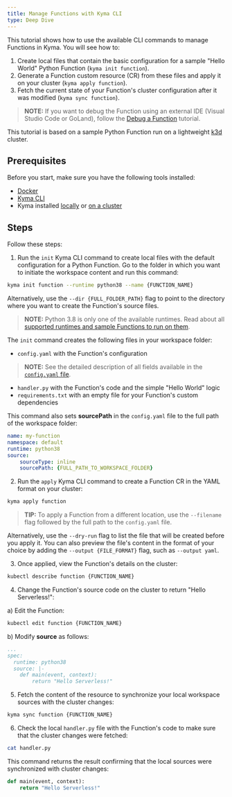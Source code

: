 ```yaml
---
title: Manage Functions with Kyma CLI
type: Deep Dive
---
```


This tutorial shows how to use the available CLI commands to manage Functions in Kyma. You will see how to:

1. Create local files that contain the basic configuration for a sample "Hello World" Python Function (`kyma init function`).
2. Generate a Function custom resource (CR) from these files and apply it on your cluster (`kyma apply function`).
3. Fetch the current state of your Function's cluster configuration after it was modified (`kyma sync function`).

> **NOTE:** If you want to debug the Function using an external IDE (Visual Studio Code or GoLand), follow the [Debug a Function](#tutorials-debug-a-function) tutorial.

This tutorial is based on a sample Python Function run on a lightweight [k3d](https://k3d.io/) cluster.

## Prerequisites

Before you start, make sure you have the following tools installed:

- [Docker](https://www.docker.com/)
- [Kyma CLI](#installation-install-kyma-cli)
- Kyma installed [locally](https://kyma-project.io/docs/main/root/kyma/#installation-install-kyma-locally) or [on a cluster](https://kyma-project.io/docs/main/root/kyma/#installation-install-kyma-on-a-cluster)

## Steps

Follow these steps:

1. Run the `init` Kyma CLI command to create local files with the default configuration for a Python Function. Go to the folder in which you want to initiate the workspace content and run this command:

  ```bash
  kyma init function --runtime python38 --name {FUNCTION_NAME}
  ```

  Alternatively, use the `--dir {FULL_FOLDER_PATH}` flag to point to the directory where you want to create the Function's source files.

  > **NOTE:** Python 3.8 is only one of the available runtimes. Read about all [supported runtimes and sample Functions to run on them](https://kyma-project.io/docs/main/components/serverless/#details-runtimes).

  The `init` command creates the following files in your workspace folder:

  - `config.yaml`	with the Function's configuration

> **NOTE:** See the detailed description of all fields available in the [`config.yaml` file](#details-function-configuration-file).

  - `handler.py` with the Function's code and the simple "Hello World" logic
  - `requirements.txt` with an empty file for your Function's custom dependencies

  This command also sets **sourcePath** in the `config.yaml` file to the full path of the workspace folder:

  ```yaml
  name: my-function
  namespace: default
  runtime: python38
  source:
      sourceType: inline
      sourcePath: {FULL_PATH_TO_WORKSPACE_FOLDER}
  ```

2. Run the `apply` Kyma CLI command to create a Function CR in the YAML format on your cluster:

  ```bash
  kyma apply function
  ```

  > **TIP:** To apply a Function from a different location, use the `--filename` flag followed by the full path to the `config.yaml` file.

  Alternatively, use the `--dry-run` flag to list the file that will be created before you apply it. You can also preview the file's content in the format of your choice by adding the `--output {FILE_FORMAT}` flag, such as `--output yaml`.

3. Once applied, view the Function's details on the cluster:

  ```bash
  kubectl describe function {FUNCTION_NAME}
  ```

4. Change the Function's source code on the cluster to return "Hello Serverless!":

  a) Edit the Function:

  ```bash
  kubectl edit function {FUNCTION_NAME}
  ```

  b) Modify **source** as follows:

  ```yaml
  ...
  spec:
    runtime: python38
    source: |-
      def main(event, context):
          return "Hello Serverless!"
  ```

5. Fetch the content of the resource to synchronize your local workspace sources with the cluster changes:

  ```bash
  kyma sync function {FUNCTION_NAME}
  ```

6. Check the local `handler.py` file with the Function's code to make sure that the cluster changes were fetched:

  ```bash
  cat handler.py
  ```

  This command returns the result confirming that the local sources were synchronized with cluster changes:

  ```py
  def main(event, context):
      return "Hello Serverless!"
  ```
